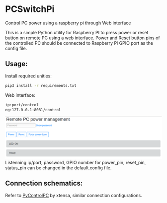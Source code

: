 # PCSwitchPi
Control PC power using a raspberry pi through Web interface

This is a simple Python utility for Raspberry PI to press power or reset button on remote PC using a web interface. Power and Reset button pins of the controlled PC should be connected to Raspberry Pi GPIO port as the config file.

## Usage:<br/>
Install required unities:<br/>
```bash
pip3 install -r requirements.txt
```
Web interface:<br/>
```
ip:port/control
eg:127.0.0.1:8081/control
```
<img src="doc/screenshot.png"><br/>
Listenning ip/port, password, GPIO number for power_pin, reset_pin, status_pin can be changed in the default.config file.<br>

## Connection schematics:<br/>
Refer to <a href="https://github.com/xtensa/PyControlPC" title="PyControlPC">PyControlPC</a> by xtensa, similar connection configurations.<br>

